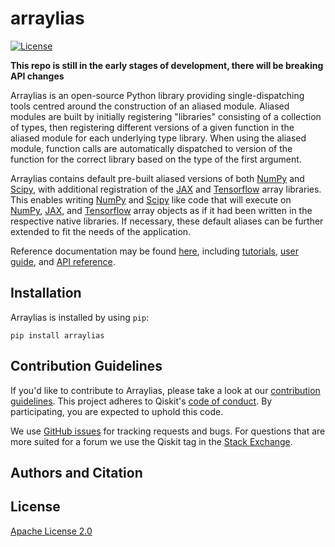 # arraylias

[![License](https://img.shields.io/github/license/Qiskit/arraylias.svg?style=popout-square)](https://opensource.org/licenses/Apache-2.0)

**This repo is still in the early stages of development, there will be breaking API changes**

Arraylias is an open-source Python library providing single-dispatching tools centred around the
construction of an aliased module. Aliased modules are built by initially registering "libraries"
consisting of a collection of types, then registering different versions of a given function in the
aliased module for each underlying type library. When using the aliased module, function calls are
automatically dispatched to version of the function for the correct library based on the type of the
first argument.

Arraylias contains default pre-built aliased versions of both
[NumPy](https://github.com/numpy/numpy) and [Scipy](https://github.com/scipy/scipy), with additional
registration of the [JAX](https://github.com/google/jax) and
[Tensorflow](https://github.com/tensorflow) array libraries. This enables writing
[NumPy](https://github.com/numpy/numpy) and [Scipy](https://github.com/scipy/scipy) like code that
will execute on [NumPy](https://github.com/numpy/numpy),
[JAX](https://github.com/google/jax), and [Tensorflow](https://github.com/tensorflow) array objects
as if it had been written in the respective native libraries. If necessary, these default aliases
can be further extended to fit the needs of the application.

Reference documentation may be found [here](https://qiskit-extensions.github.io/arraylias/), including
[tutorials](https://qiskit-extensions.github.io/arraylias/tutorials/index.html),
[user guide](https://qiskit-extensions.github.io/arraylias/userguide/index.html), and
[API reference](https://qiskit-extensions.github.io/arraylias/apidocs/index.html).

## Installation

Arraylias is installed by using `pip`:

```
pip install arraylias
```

## Contribution Guidelines

If you'd like to contribute to Arraylias, please take a look at our 
[contribution guidelines](CONTRIBUTING.md). This project adheres to Qiskit's 
[code of conduct](CODE_OF_CONDUCT.md). By participating, you are expected to uphold this code.

We use [GitHub issues](https://github.com/Qiskit-Extensions/arraylias/issues) for tracking
requests and bugs. For questions that are more suited for a forum we use the Qiskit tag in the 
[Stack Exchange](https://quantumcomputing.stackexchange.com/questions/tagged/qiskit).

## Authors and Citation

## License

[Apache License 2.0](LICENSE.txt)

